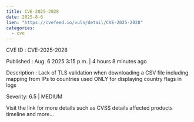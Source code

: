 ```yaml
---
title: CVE-2025-2028
date: 2025-8-6
lien: "https://cvefeed.io/vuln/detail/CVE-2025-2028"
categories:
  - cve
---
```


CVE ID : CVE-2025-2028

Published :  Aug. 6
2025
3:15 p.m. | 4 hours
8 minutes ago

Description : Lack of TLS validation when downloading a CSV file including mapping from IPs to countries used ONLY for displaying country flags in logs

Severity: 6.5 | MEDIUM

Visit the link for more details
such as CVSS details
affected products
timeline
and more...
